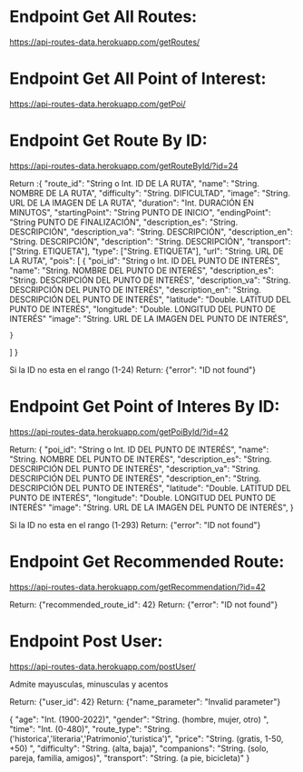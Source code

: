# Endpoint Get All Routes:
https://api-routes-data.herokuapp.com/getRoutes/

# Endpoint Get All Point of Interest:
https://api-routes-data.herokuapp.com/getPoi/

# Endpoint Get Route By ID:
https://api-routes-data.herokuapp.com/getRouteById/?id=24

Return :{
  "route_id": "String o Int. ID DE LA RUTA",
  "name": "String. NOMBRE DE LA RUTA",
  "difficulty": "String. DIFICULTAD",
  "image": "String. URL DE LA IMAGEN DE LA RUTA",
  "duration": "Int. DURACIÓN EN MINUTOS",
  "startingPoint": "String PUNTO DE INICIO",
  "endingPoint": "String PUNTO DE FINALIZACIÓN",
  "description_es": "String. DESCRIPCIÓN",
  "description_va": "String. DESCRIPCIÓN",
  "description_en": "String. DESCRIPCIÓN",
  "description": "String. DESCRIPCIÓN",
  "transport": ["String. ETIQUETA"],
  "type": ["String. ETIQUETA"],
  "url": "String. URL DE LA RUTA",
  "pois": [
    {
      "poi_id": "String o Int. ID DEL PUNTO DE INTERÉS",
      "name": "String. NOMBRE DEL PUNTO DE INTERÉS",
      "description_es": "String. DESCRIPCIÓN DEL PUNTO DE INTERÉS",
      "description_va": "String. DESCRIPCIÓN DEL PUNTO DE INTERÉS",
      "description_en": "String. DESCRIPCIÓN DEL PUNTO DE INTERÉS",
      "latitude": "Double. LATITUD DEL PUNTO DE INTERÉS",
      "longitude": "Double. LONGITUD DEL PUNTO DE INTERÉS"
      "image": "String. URL DE LA IMAGEN DEL PUNTO DE INTERÉS",

    }
  ]
}

Si la ID no esta en el rango (1-24)
Return: {"error": "ID not found"}

# Endpoint Get Point of Interes By ID:
https://api-routes-data.herokuapp.com/getPoiById/?id=42

Return: {
      "poi_id": "String o Int. ID DEL PUNTO DE INTERÉS",
      "name": "String. NOMBRE DEL PUNTO DE INTERÉS",
      "description_es": "String. DESCRIPCIÓN DEL PUNTO DE INTERÉS",
      "description_va": "String. DESCRIPCIÓN DEL PUNTO DE INTERÉS",
      "description_en": "String. DESCRIPCIÓN DEL PUNTO DE INTERÉS",
      "latitude": "Double. LATITUD DEL PUNTO DE INTERÉS",
      "longitude": "Double. LONGITUD DEL PUNTO DE INTERÉS"
      "image": "String. URL DE LA IMAGEN DEL PUNTO DE INTERÉS",
    }

Si la ID no esta en el rango (1-293)
Return: {"error": "ID not found"}

# Endpoint Get Recommended Route:
https://api-routes-data.herokuapp.com/getRecommendation/?id=42

Return: {"recommended_route_id": 42}
Return: {"error": "ID not found"}

# Endpoint Post User:
https://api-routes-data.herokuapp.com/postUser/

Admite mayusculas, minusculas y acentos

Return: {"user_id": 42}
Return: {"name_parameter": "Invalid parameter"}

{
    "age": "Int. (1900-2022)",
    "gender": "String. (hombre, mujer, otro) ",
    "time": "Int. (0-480)",
    "route_type": "String. ('historica','literaria','Patrimonio','turistica')", 
    "price": "String. (gratis, 1-50, +50) ",
    "difficulty": "String. (alta, baja)",
    "companions": "String.  (solo, pareja, familia, amigos)",
    "transport": "String.  (a pie, bicicleta)"
}